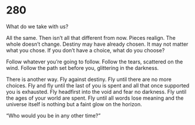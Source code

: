 # 280

What do we take with us?

All the same. Then isn’t all that different from now. Pieces realign. The whole doesn’t change. Destiny may have already chosen. It may not matter what you chose. If you don’t have a choice, what do you choose? 

Follow whatever you’re going to follow. Follow the tears, scattered on the wind. Follow the path set before you, glittering in the darkness.

There is another way. Fly against destiny. Fly until there are no more choices. Fly and fly until the last of you is spent and all that once supported you is exhausted. Fly headfirst into the void and fear no darkness. Fly until the ages of your world are spent. Fly until all words lose meaning and the universe itself is nothing but a faint glow on the horizon. 

“Who would you be in any other time?”